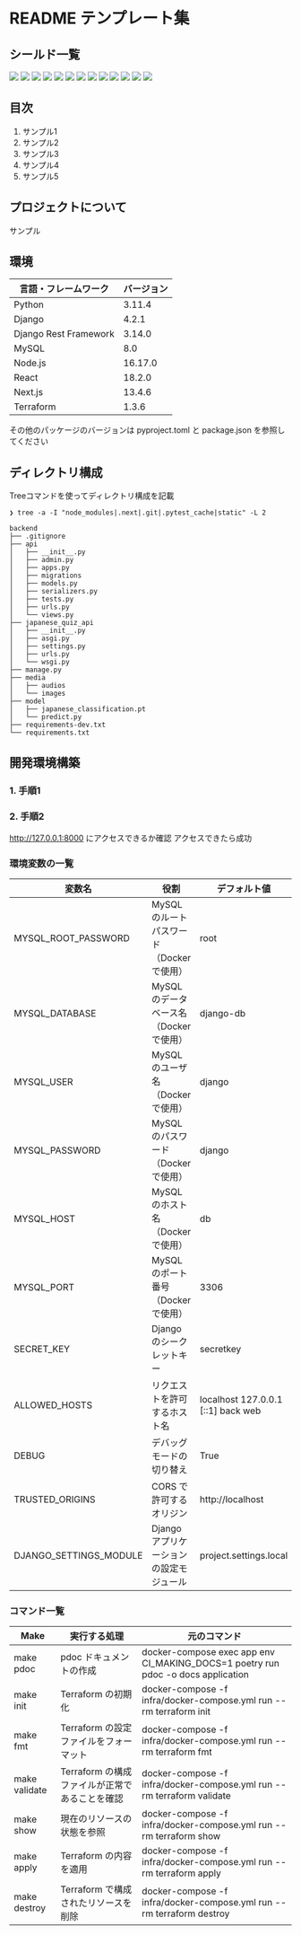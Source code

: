 # README テンプレート集
 
## シールド一覧
<!-- 使用技術一覧 -->
<!-- 該当するプロジェクトの中から任意のものを選ぶ-->
<p style="display: inline">
  <!-- フロントエンドのフレームワーク一覧 -->
  <img src="https://img.shields.io/badge/-Node.js-000000.svg?logo=node.js&style=for-the-badge">
  <img src="https://img.shields.io/badge/-Next.js-000000.svg?logo=next.js&style=for-the-badge">
  <img src="https://img.shields.io/badge/-TailwindCSS-000000.svg?logo=tailwindcss&style=for-the-badge">
  <img src="https://img.shields.io/badge/-React-20232A?style=for-the-badge&logo=react&logoColor=61DAFB">
  <!-- バックエンドのフレームワーク一覧 -->
  <img src="https://img.shields.io/badge/-Django-092E20.svg?logo=django&style=for-the-badge">
  <!-- バックエンドの言語一覧 -->
  <img src="https://img.shields.io/badge/-Python-F2C63C.svg?logo=python&style=for-the-badge">
  <!-- ミドルウェア一覧 -->
  <img src="https://img.shields.io/badge/-Nginx-269539.svg?logo=nginx&style=for-the-badge">
  <img src="https://img.shields.io/badge/-MySQL-4479A1.svg?logo=mysql&style=for-the-badge&logoColor=white">
  <img src="https://img.shields.io/badge/-Gunicorn-199848.svg?logo=gunicorn&style=for-the-badge&logoColor=white">
  <!-- インフラ一覧 -->
  <img src="https://img.shields.io/badge/-Docker-1488C6.svg?logo=docker&style=for-the-badge">
  <img src="https://img.shields.io/badge/-githubactions-FFFFFF.svg?logo=github-actions&style=for-the-badge">
  <img src="https://img.shields.io/badge/-Amazon%20aws-232F3E.svg?logo=amazon-aws&style=for-the-badge">
  <img src="https://img.shields.io/badge/-terraform-20232A?style=for-the-badge&logo=terraform&logoColor=844EBA">
</p>

## 目次
1. サンプル1
2. サンプル2
3. サンプル3
4. サンプル4
5. サンプル5

## プロジェクトについて
<!-- プロジェクトの概要を記載 -->
サンプル

## 環境
<!-- 言語、フレームワーク、ミドルウェア、インフラの一覧とバージョンを記載 -->

| 言語・フレームワーク    | バージョン |
| --------------------- | ---------- |
| Python                | 3.11.4     |
| Django                | 4.2.1      |
| Django Rest Framework | 3.14.0     |
| MySQL                 | 8.0        |
| Node.js               | 16.17.0    |
| React                 | 18.2.0     |
| Next.js               | 13.4.6     |
| Terraform             | 1.3.6      |

その他のパッケージのバージョンは pyproject.toml と package.json を参照してください

## ディレクトリ構成
Treeコマンドを使ってディレクトリ構成を記載
```text
❯ tree -a -I "node_modules|.next|.git|.pytest_cache|static" -L 2
```
```text
backend
├── .gitignore
├── api
│   ├── __init__.py
│   ├── admin.py
│   ├── apps.py
│   ├── migrations
│   ├── models.py
│   ├── serializers.py
│   ├── tests.py
│   ├── urls.py
│   └── views.py
├── japanese_quiz_api
│   ├── __init__.py
│   ├── asgi.py
│   ├── settings.py
│   ├── urls.py
│   └── wsgi.py
├── manage.py
├── media
│   ├── audios
│   └── images
├── model
│   ├── japanese_classification.pt
│   └── predict.py
├── requirements-dev.txt
└── requirements.txt
```

## 開発環境構築
### 1. 手順1
### 2. 手順2

http://127.0.0.1:8000 にアクセスできるか確認
アクセスできたら成功

### 環境変数の一覧

| 変数名                 | 役割                                      | デフォルト値                       | DEV 環境での値                           |
| ---------------------- | ----------------------------------------- | ---------------------------------- | ---------------------------------------- |
| MYSQL_ROOT_PASSWORD    | MySQL のルートパスワード（Docker で使用） | root                               |                                          |
| MYSQL_DATABASE         | MySQL のデータベース名（Docker で使用）   | django-db                          |                                          |
| MYSQL_USER             | MySQL のユーザ名（Docker で使用）         | django                             |                                          |
| MYSQL_PASSWORD         | MySQL のパスワード（Docker で使用）       | django                             |                                          |
| MYSQL_HOST             | MySQL のホスト名（Docker で使用）         | db                                 |                                          |
| MYSQL_PORT             | MySQL のポート番号（Docker で使用）       | 3306                               |                                          |
| SECRET_KEY             | Django のシークレットキー                 | secretkey                          | 他者に推測されないランダムな値にすること |
| ALLOWED_HOSTS          | リクエストを許可するホスト名              | localhost 127.0.0.1 [::1] back web | フロントのホスト名                       |
| DEBUG                  | デバッグモードの切り替え                  | True                               | False                                    |
| TRUSTED_ORIGINS        | CORS で許可するオリジン                   | http://localhost                   |                                          |
| DJANGO_SETTINGS_MODULE | Django アプリケーションの設定モジュール   | project.settings.local             | project.settings.dev                     |

### コマンド一覧

| Make                | 実行する処理                   | 元のコマンド                                                  |
| ------------------- | ----------------------------- | ------------------------------------------------------------ |
| make pdoc           | pdoc ドキュメントの作成         | docker-compose exec app env CI_MAKING_DOCS=1 poetry run pdoc -o docs application |
| make init           | Terraform の初期化             | docker-compose -f infra/docker-compose.yml run --rm terraform init               |
| make fmt            | Terraform の設定ファイルをフォーマット | docker-compose -f infra/docker-compose.yml run --rm terraform fmt          |
| make validate       | Terraform の構成ファイルが正常であることを確認 | docker-compose -f infra/docker-compose.yml run --rm terraform validate |
| make show           | 現在のリソースの状態を参照                    | docker-compose -f infra/docker-compose.yml run --rm terraform show     |
| make apply          | Terraform の内容を適用                       | docker-compose -f infra/docker-compose.yml run --rm terraform apply    |
| make destroy        | Terraform で構成されたリソースを削除          | docker-compose -f infra/docker-compose.yml run --rm terraform destroy  |
